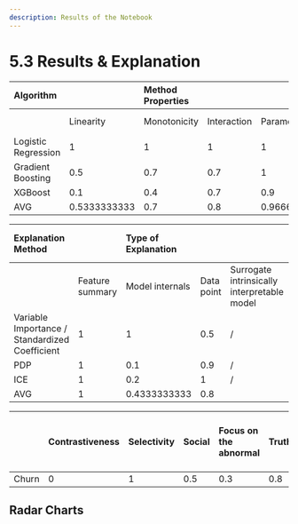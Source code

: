 ```yaml
---
description: Results of the Notebook
---
```


# 5.3 Results & Explanation

| Algorithm |  | Method Properties |  |  | Explanation Methods |  |
| :--- | :--- | :--- | :--- | :--- | :--- | :--- |
|  | Linearity | Monotonicity | Interaction | Paramertric | Transparent | Algorithmic complexity |
| Logistic Regression | 1 | 1 | 1 | 1 | 1 | 1 |
| Gradient Boosting | 0.5 | 0.7 | 0.7 | 1 | 1 | 0.8 |
| XGBoost | 0.1 | 0.4 | 0.7 | 0.9 | 0 | 0.7 |
| AVG | 0.5333333333 | 0.7 | 0.8 | 0.9666666667 | 0.6666666667 | 0.8333333333 |



| Explanation Method |  | Type of Explanation |  |  |  | Explanation Methods |  |  |  |  | Properties of explanations |  |  |  |  |
| :--- | :--- | :--- | :--- | :--- | :--- | :--- | :--- | :--- | :--- | :--- | :--- | :--- | :--- | :--- | :--- |
|  | Feature summary | Model internals | Data point | Surrogate intrinsically interpretable model | Expressive power | Portability | Algorithmic complexity | Detailed | Correctness | Consistency | Stability | Certainty | Importance | Novelty | Representativeness |
| Variable Importance / Standardized Coefficient | 1 | 1 | 0.5 | / | 1 | 1 | 1 | 1 | 1 | 0.3 | 1 | 1 | 1 | 0 | 1 |
| PDP | 1 | 0.1 | 0.9 | / | 1 | 1 | 0.9 | 0.5 | 1 | 0.8 | 1 | 0.8 | 0.8 | 1 | 0.1 |
| ICE | 1 | 0.2 | 1 | / | 1 | 0.5 | 0.5 | 1 | 1 | 0.8 | 1 | 0.9 | 1 | 0.9 | 0.1 |
| AVG | 1 | 0.4333333333 | 0.8 |  | 1 | 0.8333333333 | 0.8 | 0.8333333333 | 1 | 0.6333333333 | 1 | 0.9 | 0.9333333333 | 0.6333333333 | 0.4 |



|  | Contrastiveness | Selectivity | Social | Focus on the abnormal | Truthful | Consistent with prior beliefs of the explainee | General and probable |
| :--- | :--- | :--- | :--- | :--- | :--- | :--- | :--- |
| Churn | 0 | 1 | 0.5 | 0.3 | 0.8 | 0.1 | 0.8 |

## Radar Charts



